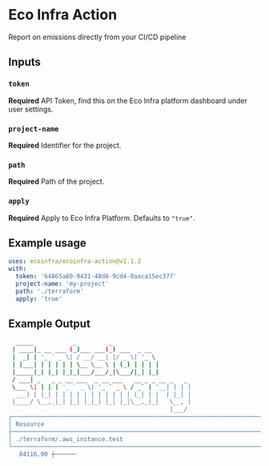 # Eco Infra Action

Report on emissions directly from your CI/CD pipeline

## Inputs

### `token`

**Required** API Token, find this on the Eco Infra platform dashboard under user settings.

### `project-name`

**Required** Identifier for the project.

### `path`

**Required** Path of the project.

### `apply`

**Required** Apply to Eco Infra Platform. Defaults to `"true"`.


## Example usage

```yaml
uses: ecoinfra/ecoinfra-action@v1.1.2
with:
  token: '64865a80-9431-48d8-9cd4-0aaca15ec377'
  project-name: 'my-project'
  path: './terraform'
  apply: 'true'
```

## Example Output
```bash
  _____           _         _                      
 | ____|_ __ ___ (_)___ ___(_) ___  _ __           
 |  _| | '_ ` _ \| / __/ __| |/ _ \| '_ \          
 | |___| | | | | | \__ \__ \ | (_) | | | |         
 |_____|_| |_| |_|_|___/___/_|\___/|_| |_|         
 / ___| _   _ _ __ ___  _ __ ___   __ _ _ __ _   _ 
 \___ \| | | | '_ ` _ \| '_ ` _ \ / _` | '__| | | |
  ___) | |_| | | | | | | | | | | | (_| | |  | |_| |
 |____/ \__,_|_| |_| |_|_| |_| |_|\__,_|_|   \__, |
                                             |___/ 
┌───────────────────────────────────────────────────────────────────────────┬─────────────────────────┐
│ Resource                                                                  │ Emission CO2e/month     │
├───────────────────────────────────────────────────────────────────────────┼─────────────────────────┤
│ ./terraform/.aws_instance.test                                            │ 84115.58399999999       │
└───────────────────────────────────────────────────────────────────────────┴─────────────────────────┘
   84116.00 ┼────── 

```

